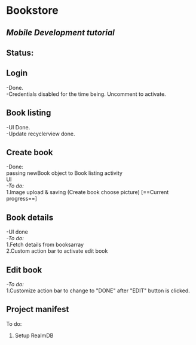 # Bookstore
## *Mobile Development tutorial*

## Status:
## **Login** <br/>
-Done. <br/>
-Credentials disabled for the time being. Uncomment to activate. <br/>

## **Book listing** <br/>
-UI Done. <br/>
-Update recyclerview done. <br/>

## **Create book** <br/>
-Done:<br/>
passing newBook object to Book listing activity <br/>
UI <br/>
*-To do:* <br/>
1.Image upload & saving (Create book choose picture) [==Current progress==] <br/> 

## **Book details** <br/>
-UI done <br/>
*-To do:* <br/>
1.Fetch details from booksarray <br/>
2.Custom action bar to activate edit book <br/>

## **Edit book** <br/>
*-To do:* <br/>
1.Customize action bar to change to "DONE" after "EDIT" button is clicked. <br/>

## **Project manifest** <br/>
To do: <br/>
1. Setup RealmDB
